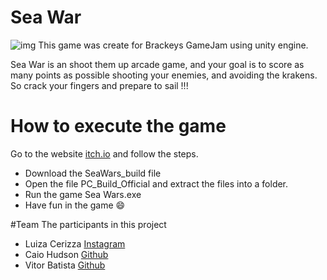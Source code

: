 # Sea War
![img](https://img.itch.zone/aW1nLzY4NTE4MzcucG5n/original/IjRCGL.png)
 This game was create for Brackeys GameJam using unity engine. 
 
Sea War is an shoot them up arcade game,  and your goal is to score as many points as possible shooting your enemies,  and avoiding the krakens.
So crack your fingers and prepare to sail !!!
 
# How to execute the game
Go to the website [itch.io](https://luiza-cerizza.itch.io/seawar) and follow the steps.
 
 - Download the SeaWars_build file 
 - Open the file PC_Build_Official and extract the files into a folder.
 - Run the game Sea Wars.exe
 - Have fun in the game :smile:
 
 #Team
 The participants in this project
 - Luiza Cerizza [Instagram](https://www.instagram.com/luiza_cerizza/)
 - Caio Hudson [Github](https://github.com/McKinley-TheProProgrammer)
 - Vitor Batista [Github](https://github.com/shadomal)
